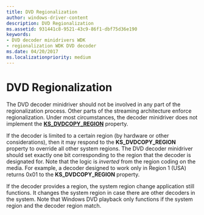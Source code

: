 ```yaml
---
title: DVD Regionalization
author: windows-driver-content
description: DVD Regionalization
ms.assetid: 931441c8-9521-43c9-86f1-dbf75d36e190
keywords:
- DVD decoder minidrivers WDK
- regionalization WDK DVD decoder
ms.date: 04/20/2017
ms.localizationpriority: medium
---
```


# DVD Regionalization





The DVD decoder minidriver should not be involved in any part of the regionalization process. Other parts of the streaming architecture enforce regionalization. Under most circumstances, the decoder minidriver does not implement the [**KS\_DVDCOPY\_REGION**](https://msdn.microsoft.com/library/windows/hardware/ff567638) property.

If the decoder is limited to a certain region (by hardware or other considerations), then it may respond to the **KS\_DVDCOPY\_REGION** property to override all other system regions. The DVD decoder minidriver should set exactly one bit corresponding to the region that the decoder is designated for. Note that the logic is *inverted* from the region coding on the media. For example, a decoder designed to work only in Region 1 (USA) returns 0x01 to the **KS\_DVDCOPY\_REGION** property.

If the decoder provides a region, the system region change application still functions. It changes the system region in case there are other decoders in the system. Note that Windows DVD playback only functions if the system region and the decoder region match.

 

 




